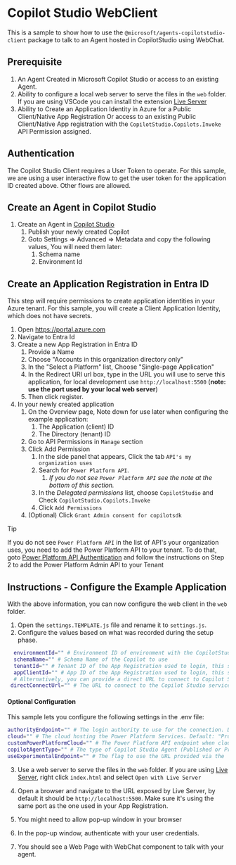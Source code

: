 # Copilot Studio WebClient

This is a sample to show how to use the `@microsoft/agents-copilotstudio-client` package to talk to an Agent hosted in CopilotStudio using WebChat.

## Prerequisite

1. An Agent Created in Microsoft Copilot Studio or access to an existing Agent.
2. Ability to configure a local web server to serve the files in the `web` folder. If you are using VSCode you can install the extension [Live Server](https://marketplace.visualstudio.com/items?itemName=ritwickdey.LiveServer)
3. Ability to Create an Application Identity in Azure for a Public Client/Native App Registration Or access to an existing Public Client/Native App registration with the `CopilotStudio.Copilots.Invoke` API Permission assigned. 

## Authentication

The Copilot Studio Client requires a User Token to operate. For this sample, we are using a user interactive flow to get the user token for the application ID created above. Other flows are allowed.

## Create an Agent in Copilot Studio

1. Create an Agent in [Copilot Studio](https://copilotstudio.microsoft.com)
    1. Publish your newly created Copilot
    2. Goto Settings => Advanced => Metadata and copy the following values, You will need them later:
        1. Schema name
        2. Environment Id

## Create an Application Registration in Entra ID

This step will require permissions to create application identities in your Azure tenant. For this sample, you will create a Client Application Identity, which does not have secrets.

1. Open https://portal.azure.com 
2. Navigate to Entra Id
3. Create a new App Registration in Entra ID 
    1. Provide a Name
    2. Choose "Accounts in this organization directory only"
    3. In the "Select a Platform" list, Choose "Single-page Application"
    4. In the Redirect URI url box, type in the URL you will use to serve this application, for local development use `http://localhost:5500` (**note: use the port used by your local web server**)
    5. Then click register.
4. In your newly created application
    1. On the Overview page, Note down for use later when configuring the example application:
        1. The Application (client) ID
        2. The Directory (tenant) ID
    2. Go to API Permissions in `Manage` section
    3. Click Add Permission
        1. In the side panel that appears, Click the tab `API's my organization uses`
        2. Search for `Power Platform API`.
            1. *If you do not see `Power Platform API` see the note at the bottom of this section.*
        3. In the *Delegated permissions* list, choose `CopilotStudio` and Check `CopilotStudio.Copilots.Invoke`
        4. Click `Add Permissions`
    4. (Optional) Click `Grant Admin consent for copilotsdk`

> [!TIP]
> If you do not see `Power Platform API` in the list of API's your organization uses, you need to add the Power Platform API to your tenant. To do that, goto [Power Platform API Authentication](https://learn.microsoft.com/power-platform/admin/programmability-authentication-v2#step-2-configure-api-permissions) and follow the instructions on Step 2 to add the Power Platform Admin API to your Tenant

## Instructions - Configure the Example Application

With the above information, you can now configure the web client in the `web` folder.

1. Open the `settings.TEMPLATE.js` file and rename it to `settings.js`.
2. Configure the values based on what was recorded during the setup phase.

```bash
  environmentId="" # Environment ID of environment with the CopilotStudio App.
  schemaName="" # Schema Name of the Copilot to use
  tenantId="" # Tenant ID of the App Registration used to login, this should be in the same tenant as the Copilot.
  appClientId="" # App ID of the App Registration used to login, this should be in the same tenant as the CopilotStudio environment.
  # Alternatively, you can provide a direct URL to connect to Copilot Studio instead of specifying the `environmentId` and `schemaName` values:
 directConnectUrl="" # The URL to connect to the Copilot Studio service. If set, overrides `environmentId` and `schemaName`.
```

#### Optional Configuration

This sample lets you configure the following settings in the .env file:
```bash
authorityEndpoint="" # The login authority to use for the connection. Default: "https://login.microsoftonline.com".
cloud="" # The cloud hosting the Power Platform Services. Default: "Prod".
customPowerPlatformCloud="" # The Power Platform API endpoint when cloud is set to "Other".
copilotAgentType="" # The type of Copilot Studio Agent (Published or Prebuilt). Default: "Published".
useExperimentalEndpoint="" # The flag to use the URL provided via the  "x-ms-d2e-experimental" header for subsequent calls to the Copilot Studio service.
```

3. Use a web server to serve the files in the `web` folder. If you are using [Live Server](https://marketplace.visualstudio.com/items?itemName=ritwickdey.LiveServer), right click `index.html` and select `Open with Live Server`

4. Open a browser and navigate to the URL exposed by Live Server, by default it should be `http://localhost:5500`. Make sure it's using the same port as the one used in your App Registration.

5. You might need to allow pop-up window in your browser

6. In the pop-up window, authenticate with your user credentials.

7. You should see a Web Page with WebChat component to talk with your agent.
